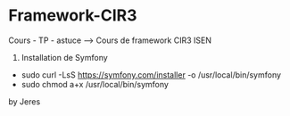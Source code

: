 # Framework-CIR3
Cours - TP - astuce --> Cours de framework CIR3 ISEN

1. Installation de Symfony

* sudo curl -LsS https://symfony.com/installer -o /usr/local/bin/symfony
* sudo chmod a+x /usr/local/bin/symfony

by Jeres
